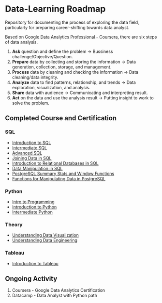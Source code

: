 # Data-Learning Roadmap
Repository for documenting the process of exploring the data field, particularly for preparing career-shifting towards data analyst.

Based on <a href="https://www.coursera.org/professional-certificates/google-data-analytics">Google Data Analytics Professional - Coursera</a>, there are six steps of data analysis.
1. <b>Ask</b> question and define the problem -> Bussiness challenge/Objective/Question.
2. <b>Prepare</b> data by collecting and storing the information -> Data generation, collection, storage, and management.
3. <b>Process</b> data by cleaning and checking the information -> Data cleaning/data integrity.
4. <b>Analyze</b> data to find patterns, relationship, and trends -> Data exploration, visualization, and analysis.
5. <b>Share</b> data with audience -> Communicating and interpreting result.
6. <b>Act</b> on the data and use the analysis result -> Putting insight to work to solve the problem.

## Completed Course and Certification
### SQL
- <a href="https://www.datacamp.com/statement-of-accomplishment/course/4531eb4273799299702738aa18d3986cbf801144?raw=1">Introduction to SQL</a>
- <a href="https://www.datacamp.com/statement-of-accomplishment/course/27b48502973d7af759d23cdc59b1fe340608d184?raw=1">Intermediate SQL</a>
- <a href="https://www.kaggle.com/learn/certification/alyamf/advanced-sql">Advanced SQL</a>
- <a href="https://www.datacamp.com/statement-of-accomplishment/course/194c0af21792f57a381bdf365c6bf47eed8274d4?raw=1">Joining Data in SQL</a>
- <a href="https://www.datacamp.com/statement-of-accomplishment/course/e560545b05e0da6a3193768fd799bcdd1ebcef22?raw=1">Introduction to Relational Databases in SQL</a>
- <a href="https://www.datacamp.com/statement-of-accomplishment/course/ce5f9bfe904261638c4c8a1fd3763631c3c52fbe?raw=1">Data Manipulation in SQL</a>
- <a href="https://www.datacamp.com/statement-of-accomplishment/course/e049779957e4004b41fad7b4ad582c365a691851?raw=1">PostgreSQL Summary Stats and Window Functions</a>
- <a href="https://www.datacamp.com/statement-of-accomplishment/course/a3fa785263c5ac857c184e194d0a39fd09328847?raw=1">Functions for Manipulating Data in PostgreSQL</a>

### Python
- <a href="https://www.kaggle.com/learn/certification/alyamf/intro-to-programming">Intro to Programming</a>
- <a href="https://www.datacamp.com/statement-of-accomplishment/course/d020fe0a370fbf18080131cc713059749fa9074c?raw=1">Introduction to Python</a>
- <a href="https://www.datacamp.com/statement-of-accomplishment/course/a7bf4edbd6cac43135ac7a97fb47f6e49730d5de?raw=1">Intermediate Python</a>

### Theory
- <a href="https://www.datacamp.com/statement-of-accomplishment/course/fde55636e1fe56daa0c2b23a642e65214131ca3c?raw=1">Understanding Data Visualization</a>
- <a href="https://www.datacamp.com/statement-of-accomplishment/course/7509e9e0f5b5beb93ebc08df3e193a74a7f3a624?raw=1">Understanding Data Engineering</a>

### Tableau
- <a href="https://www.datacamp.com/statement-of-accomplishment/course/ad400a557ab7d1448b2eda0c88c60b381d2bab67?raw=1">Introduction to Tableau</a>

## Ongoing Activity
1. Coursera - Google Data Analytics Certification
2. Datacamp - Data Analyst with Python path
